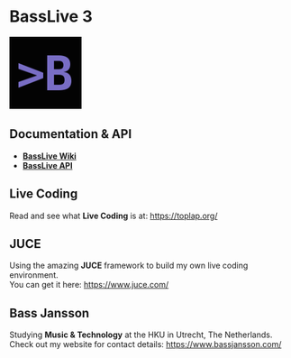 # BassLive 3

![alt tag](Resources/Images/icon.png)

## Documentation & API

- **[BassLive Wiki](https://www.bassjansson.com/basslive/wiki/)**
- **[BassLive API](https://www.bassjansson.com/basslive/api/)**

## Live Coding

Read and see what **Live Coding** is at: https://toplap.org/

## JUCE

Using the amazing **JUCE** framework to build my own live coding environment.  
You can get it here: https://www.juce.com/

## Bass Jansson

Studying **Music & Technology** at the HKU in Utrecht, The Netherlands.  
Check out my website for contact details: https://www.bassjansson.com/
